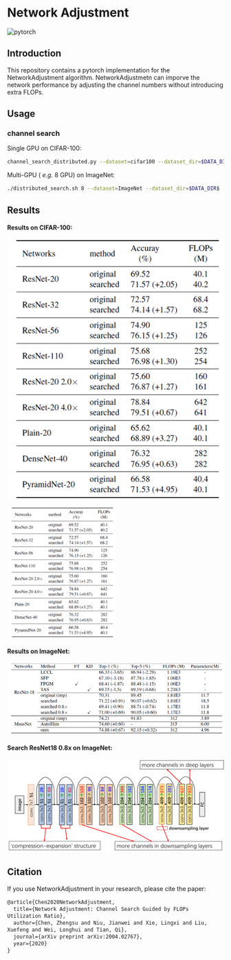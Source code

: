 # Network Adjustment

![pytorch](https://img.shields.io/badge/pytorch-v1.0.0-green.svg?style=plastic)

## Introduction
This repository contains a pytorch implementation for the NetworkAdjustment algorithm. NetworkAdjustmetn can 
imporve the network performance by adjusting the channel numbers without introducing extra FLOPs.

## Usage
### channel search
Single GPU on CIFAR-100:
```bash
channel_search_distributed.py --dataset=cifar100 --dataset_dir=$DATA_DIR$ --gpu=0 --batch_size=128 --learning_rate=0.15 --arch=resnet_cifar --depth=20 --drop_rate=0.05 --base_drop_rate=0.05
```
Multi-GPU ( *e.g.* 8 GPU) on ImageNet:
```bash
./distributed_search.sh 8 --dataset=ImageNet --dataset_dir=$DATA_DIR$ --batch_size=64 --learning_rate=0.2 --arch=resnet_imagenet --classes=1000 --drop_rate=0.05 --base_drop_rate=0.05 --depth=18 --weight_decay=1e-5
```
## Results
#### Results on CIFAR-100:
![results on cifar-100](tables_and_imgs/table_cifar.png "cifar-100")

<img src="tables_and_imgs/table_cifar.png" alt="results on cifar-100" width="50%">

#### Results on ImageNet:
![results on ImageNet](tables_and_imgs/table_imagenet.png "ImageNet")

#### Search ResNet18 0.8x on ImageNet:
![Search ResNet18](tables_and_imgs/resnet18_searched.png "Search ResNet18")

## Citation
If you use NetworkAdjustment in your research, please cite the paper:
```
@article{Chen2020NetworkAdjustment,
  title={Network Adjustment: Channel Search Guided by FLOPs Utilization Ratio},
  author={Chen, Zhengsu and Niu, Jianwei and Xie, Lingxi and Liu, Xuefeng and Wei, Longhui and Tian, Qi},
  journal={arXiv preprint arXiv:2004.02767},
  year={2020}
}
```